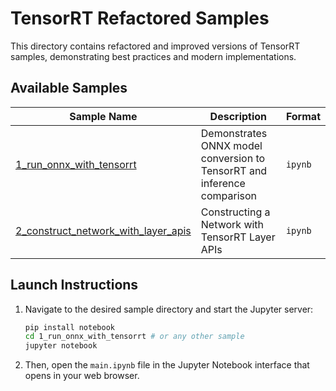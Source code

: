 # TensorRT Refactored Samples

This directory contains refactored and improved versions of TensorRT samples, demonstrating best practices and modern implementations.

## Available Samples

| Sample Name | Description | Format |
|-------------|-------------|---------|
| [1_run_onnx_with_tensorrt](./1_run_onnx_with_tensorrt) | Demonstrates ONNX model conversion to TensorRT and inference comparison | `ipynb` |
| [2_construct_network_with_layer_apis](./2_construct_network_with_layer_apis) | Constructing a Network with TensorRT Layer APIs | `ipynb` |



## Launch Instructions

1.  Navigate to the desired sample directory and start the Jupyter server:
    ```bash
    pip install notebook 
    cd 1_run_onnx_with_tensorrt # or any other sample
    jupyter notebook 
    ```
2.  Then, open the `main.ipynb` file in the Jupyter Notebook interface that opens in your web browser.

